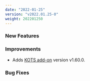 ```yaml
---
date: "2022-01-25"
version: "v2022.01.25-0"
weight: 202201250
---
```


### <span class="label label-green">New Features</span>

### <span class="label label-blue">Improvements</span>
- Adds [KOTS add-on](/docs/add-ons/kotsadm) version v1.60.0.

### <span class="label label-orange">Bug Fixes</span>
